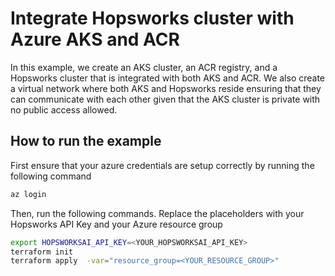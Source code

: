 # Integrate Hopsworks cluster with Azure AKS and ACR

In this example, we create an AKS cluster, an ACR registry, and a Hopsworks cluster that is integrated with both AKS and ACR. We also create a virtual network where both AKS and Hopsworks reside ensuring that they can communicate with each other given that the AKS cluster is private with no public access allowed.

## How to run the example 
First ensure that your azure credentials are setup correctly by running the following command

```bash
az login 
```

Then, run the following commands. Replace the placeholders with your Hopsworks API Key and your Azure resource group

```bash
export HOPSWORKSAI_API_KEY=<YOUR_HOPSWORKSAI_API_KEY>
terraform init
terraform apply  -var="resource_group=<YOUR_RESOURCE_GROUP>"
```
